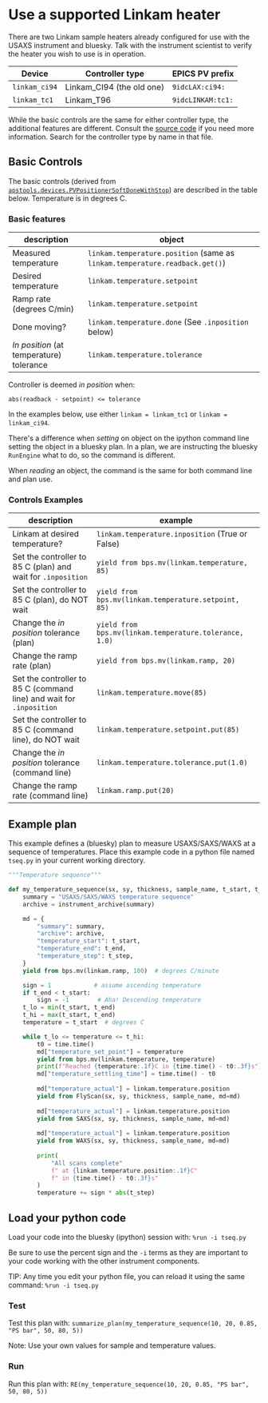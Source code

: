 # Use a supported Linkam heater

There are two Linkam sample heaters already configured for use 
with the USAXS instrument and bluesky.  Talk with the instrument 
scientist to verify the heater you wish to use is in operation.

Device | Controller type | EPICS PV prefix
--- | --- | ---
`linkam_ci94` | Linkam_CI94 (the old one) | `9idcLAX:ci94:`
`linkam_tc1`  | Linkam_T96 | `9idcLINKAM:tc1:`

While the basic controls are the same for either controller type,
the additional features are different.  Consult the 
[source code](/profile_bluesky/startup/10-devices.py)
if you need more information.  Search for the controller type 
by name in that file.

## Basic Controls

The basic controls (derived from 
[`apstools.devices.PVPositionerSoftDoneWithStop`](https://bcda-aps.github.io/apstools/api/_devices.html#apstools.devices.positioner_soft_done.PVPositionerSoftDoneWithStop))
are described in the table below.  Temperature is in degrees C.

### Basic features

description | object
------ | ------
Measured temperature | `linkam.temperature.position` (same as `linkam.temperature.readback.get()`)
Desired temperature | `linkam.temperature.setpoint`
Ramp rate (degrees C/min) | `linkam.temperature.setpoint`
Done moving? | `linkam.temperature.done`  (See `.inposition` below)
_In position_ (at temperature) tolerance | `linkam.temperature.tolerance`

Controller is deemed _in position_ when:

    abs(readback - setpoint) <= tolerance

In the examples below, use either `linkam = linkam_tc1`
or `linkam = linkam_ci94`.

There's a difference when _setting_ on object on the ipython
command line setting the object in a bluesky plan.  In a plan, we are instructing the bluesky `RunEngine` what to do, so the command is different.

When _reading_ an object, the command is the same for both command line and plan use.

### Controls Examples

description | example
------ | ------
Linkam at desired temperature? | `linkam.temperature.inposition` (True or False)
Set the controller to 85 C (plan) and wait for `.inposition` | `yield from bps.mv(linkam.temperature, 85)`
Set the controller to 85 C (plan), do NOT wait | `yield from bps.mv(linkam.temperature.setpoint, 85)`
Change the _in position_ tolerance (plan) | `yield from bps.mv(linkam.temperature.tolerance, 1.0)`
Change the ramp rate (plan) | `yield from bps.mv(linkam.ramp, 20)`
Set the controller to 85 C (command line) and wait for `.inposition` | `linkam.temperature.move(85)`
Set the controller to 85 C (command line), do NOT wait | `linkam.temperature.setpoint.put(85)`
Change the _in position_ tolerance (command line) | `linkam.temperature.tolerance.put(1.0)`
Change the ramp rate (command line) | `linkam.ramp.put(20)`

## Example plan

This example defines a (bluesky) plan to measure USAXS/SAXS/WAXS 
at a sequence of temperatures.  Place this example code in a python 
file named `tseq.py` in your current working directory.

```python
"""Temperature sequence"""

def my_temperature_sequence(sx, sy, thickness, sample_name, t_start, t_end, t_step, md={}):
    summary = "USAXS/SAXS/WAXS temperature sequence"
    archive = instrument_archive(summary)

    md = {
        "summary": summary, 
        "archive": archive,
        "temperature_start": t_start,
        "temperature_end": t_end,
        "temperature_step": t_step,
    }
    yield from bps.mv(linkam.ramp, 100)  # degrees C/minute

    sign = 1            # assume ascending temperature
    if t_end < t_start:
        sign = -1        # Aha! Descending temperature
    t_lo = min(t_start, t_end)
    t_hi = max(t_start, t_end)
    temperature = t_start  # degrees C

    while t_lo <= temperature <= t_hi:
        t0 = time.time()
        md["temperature_set_point"] = temperature
        yield from bps.mv(linkam.temperature, temperature)
        print(f"Reached {temperature:.1f}C in {time.time() - t0:.3f}s")
        md["temperature_settling_time"] = time.time() - t0
        
        md["temperature_actual"] = linkam.temperature.position
        yield from FlyScan(sx, sy, thickness, sample_name, md=md)
        
        md["temperature_actual"] = linkam.temperature.position
        yield from SAXS(sx, sy, thickness, sample_name, md=md)
        
        md["temperature_actual"] = linkam.temperature.position
        yield from WAXS(sx, sy, thickness, sample_name, md=md)
        
        print(
            "All scans complete"
            f" at {linkam.temperature.position:.1f}C"
            f" in {time.time() - t0:.3f}s"
        )
        temperature += sign * abs(t_step)
```

## Load your python code

Load your code into the bluesky (ipython) session 
with: `%run -i tseq.py`

Be sure to use the percent sign and the `-i` terms as they are 
important to your code working with the other instrument components.

TIP: Any time you edit your python file, you can reload it 
using the same command:  `%run -i tseq.py`

### Test

Test this plan with: `summarize_plan(my_temperature_sequence(10, 20, 0.85, "PS bar", 50, 80, 5))`

Note:  Use your own values for sample and temperature values.

### Run

Run this plan with: `RE(my_temperature_sequence(10, 20, 0.85, "PS bar", 50, 80, 5))`
